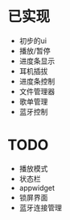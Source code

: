 # 已实现

- 初步的ui
- 播放/暂停
- 进度条显示
- 耳机插拔
- 进度条控制
- 文件管理器
- 歌单管理
- 蓝牙控制

# TODO

- 播放模式
- 状态栏
- appwidget
- 锁屏界面
- 蓝牙连接管理
